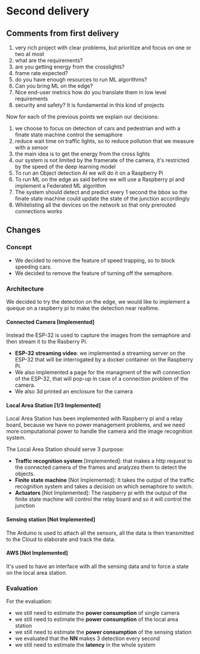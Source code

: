 # Second delivery

## Comments from first delivery
1. very rich project with clear problems, but prioritize and focus on one or two at most
2. what are the requirements?
3. are you getting energy from the crosslights?
4. frame rate expected?
5. do you have enough resources to run ML algorithms?
6. Can you bring ML on the edge?
7. Nice end-user metrics how do you translate them in low level requirements
8. security and safety? It is fundamental in this kind of projects

Now for each of the previous points we explain our decisions:

1. we choose to focus on detection of cars and pedestrian and with a finate state machine control the semaphore
2. reduce wait time on traffic lights, so to reduce pollution that we measure with a sensor
3. the main idea is to get the energy from the cross lights
4. our system is not limited by the framerate of the camera, it's restricted by the speed of the deep learning model
5. To run an Object detection AI we will do it on a Raspberry Pi
6. To run ML on the edge as said before we will use a Raspberry pi and implement a Federated ML algorithm
7. The system should detect and predict every 1 second the bbox so the finate state machine could update the state of the junction accordingly
8. Whitelisting all the devices on the network so that only prerouted connections works


## Changes

### Concept
- We decided to remove the feature of speed trapping, so to block speeding cars.
- We decided to remove the feature of turning off the semaphore.

### Architecture
We decided to try the detection on the edge, we would like to implement a queque on a raspberry pi to make the detection near realtime.

#### Connected Camera [Implemented]
Instead the ESP-32 is used to capture the images from the semaphore and then stream it to the Rasberry Pi.
- **ESP-32 streaming video**: we implemented a streaming server on the ESP-32 that will be interrogated by a docker container on the Raspberry Pi.
-  We also implemented a page for the managment of the wifi connection of the ESP-32, that will pop-up in case of a connection problem of the camera.
-  We also 3d printed an enclosure for the camera

#### Local Area Station [1/3 Implemented]

Local Area Station has been implemented with Raspberry pi and a relay board, because we have no power management problems, and we need more computational power to handle the camera and the image recognition system.

The Local Area Station should serve 3 purpose:

- **Traffic recognition system** [Implemented]: that makes a http request to the connected camera of the frames and analyzes them to detect the objects.
- **Finite state machine** [Not Implemented]: It takes the output of the traffic recognition system and takes a decision on which semaphore to switch.
- **Actuators** [Not Implemented]: The raspberry pi with the output of the finite state machine will control the relay board and so it will control the junction

#### Sensing station [Not Implemented]
The Arduino is used to attach all the sensors, all the data is then transmitted to the Cloud to elaborate and track the data.

#### AWS [Not Implemented]
It's used to have an interface with all the sensing data and to force a state on the local area station.

### Evaluation
For the evaluation:
- we still need to estimate the **power consumption** of single camera
- we still need to estimate the **power consumption** of the local area station
- we still need to estimate the **power consumption** of the sensing station
- we evaluated that the **NN** makes 3 detection every second 
- we still need to estimate the **latency** in the whole system
